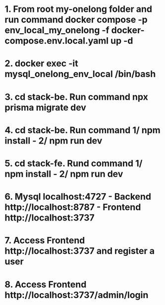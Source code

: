 # 1. From root my-onelong folder and run command docker compose -p env_local_my_onelong -f docker-compose.env.local.yaml up -d

# 2. docker exec -it mysql_onelong_env_local /bin/bash

# 3. cd stack-be. Run command npx prisma migrate dev

# 4. cd stack-be. Run command 1/ npm install - 2/ npm run dev

# 5. cd stack-fe. Rund command 1/ npm install - 2/ npm run dev

# 6. Mysql localhost:4727 - Backend http://localhost:8787 - Frontend http://localhost:3737

# 7. Access Frontend http://localhost:3737 and register a user

# 8. Access Frontend http://localhost:3737/admin/login
